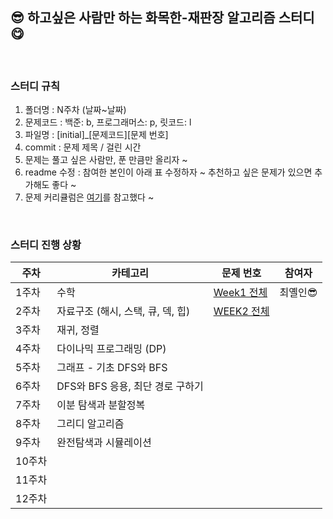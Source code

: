 ## 😎 **하고싶은 사람만 하는 화목한-재판장 알고리즘 스터디** 😋

</br>

### 스터디 규칙
1. 폴더명 : N주차 (날짜~날짜)
2. 문제코드 : 백준: b, 프로그래머스: p, 릿코드: l
3. 파일명 : [initial]_[문제코드][문제 번호]
4. commit : 문제 제목 / 걸린 시간
5. 문제는 풀고 싶은 사람만, 푼 만큼만 올리자 ~ 
6. readme 수정 : 참여한 본인이 아래 표 수정하자 ~ 추천하고 싶은 문제가 있으면 추가해도 좋다 ~
7. 문제 커리큘럼은 [여기](https://dev-dain.tistory.com/155)를 참고했다 ~

</br>

### 스터디 진행 상황

| 주차 | 카테고리 | 문제 번호 | 참여자 |
|---|---|---|---|
| 1주차 | 수학 | [Week1 전체](https://www.acmicpc.net/workbook/view/8997) | 최옐인😎 |
| 2주차 | 자료구조 (해시, 스택, 큐, 덱, 힙) | [WEEK2 전체](https://www.acmicpc.net/workbook/view/8999) |  |
| 3주차 | 재귀, 정렬 |  |  |
| 4주차 | 다이나믹 프로그래밍 (DP) |  |  |
| 5주차 | 그래프 - 기초 DFS와 BFS |  |  |
| 6주차 | DFS와 BFS 응용, 최단 경로 구하기 |  |  |
| 7주차 | 이분 탐색과 분할정복 |  |  |
| 8주차 | 그리디 알고리즘 |  |  |
| 9주차 | 완전탐색과 시뮬레이션 |  |  |
| 10주차 |  |  |  |
| 11주차 |  |  |  |
| 12주차 |  |  |  |
